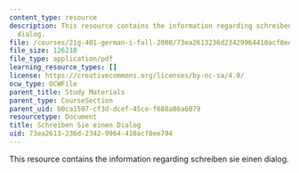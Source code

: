 ```yaml
---
content_type: resource
description: This resource contains the information regarding schreiben sie einen
  dialog.
file: /courses/21g-401-german-i-fall-2008/73ea2613236d23429964410acf8ee794_MIT21G_401F08_schreiben.pdf
file_size: 126210
file_type: application/pdf
learning_resource_types: []
license: https://creativecommons.org/licenses/by-nc-sa/4.0/
ocw_type: OCWFile
parent_title: Study Materials
parent_type: CourseSection
parent_uid: b0ca1507-cf3d-dcef-45ce-f688a86a6079
resourcetype: Document
title: Schreiben Sie einen Dialog
uid: 73ea2613-236d-2342-9964-410acf8ee794
---
```

This resource contains the information regarding schreiben sie einen dialog.